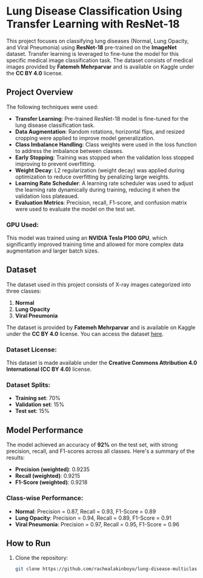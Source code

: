 # Lung Disease Classification Using Transfer Learning with ResNet-18

This project focuses on classifying lung diseases (Normal, Lung Opacity, and Viral Pneumonia) using **ResNet-18** pre-trained on the **ImageNet** dataset. Transfer learning is leveraged to fine-tune the model for this specific medical image classification task. The dataset consists of medical images provided by **Fatemeh Mehrparvar** and is available on Kaggle under the **CC BY 4.0** license.

## Project Overview

The following techniques were used:
- **Transfer Learning**: Pre-trained ResNet-18 model is fine-tuned for the lung disease classification task.
- **Data Augmentation**: Random rotations, horizontal flips, and resized cropping were applied to improve model generalization.
- **Class Imbalance Handling**: Class weights were used in the loss function to address the imbalance between classes.
- **Early Stopping**: Training was stopped when the validation loss stopped improving to prevent overfitting.
- **Weight Decay**: L2 regularization (weight decay) was applied during optimization to reduce overfitting by penalizing large weights.
- **Learning Rate Scheduler**: A learning rate scheduler was used to adjust the learning rate dynamically during training, reducing it when the validation loss plateaued.
- **Evaluation Metrics**: Precision, recall, F1-score, and confusion matrix were used to evaluate the model on the test set.
  
### GPU Used:
This model was trained using an **NVIDIA Tesla P100 GPU**, which significantly improved training time and allowed for more complex data augmentation and larger batch sizes.

## Dataset

The dataset used in this project consists of X-ray images categorized into three classes:
1. **Normal**
2. **Lung Opacity**
3. **Viral Pneumonia**

The dataset is provided by **Fatemeh Mehrparvar** and is available on Kaggle under the **CC BY 4.0** license. You can access the dataset [here](https://www.kaggle.com/datasets/fatemehmehrparvar/lung-disease).

### Dataset License:
This dataset is made available under the **Creative Commons Attribution 4.0 International (CC BY 4.0)** license.

### Dataset Splits:
- **Training set**: 70%
- **Validation set**: 15%
- **Test set**: 15%

## Model Performance

The model achieved an accuracy of **92%** on the test set, with strong precision, recall, and F1-scores across all classes. Here's a summary of the results:

- **Precision (weighted)**: 0.9235
- **Recall (weighted)**: 0.9215
- **F1-Score (weighted)**: 0.9218

### Class-wise Performance:
- **Normal**: Precision = 0.87, Recall = 0.93, F1-Score = 0.89
- **Lung Opacity**: Precision = 0.94, Recall = 0.89, F1-Score = 0.91
- **Viral Pneumonia**: Precision = 0.97, Recall = 0.95, F1-Score = 0.96

## How to Run

1. Clone the repository:
   ```bash
   git clone https://github.com/rachealakinboyo/lung-disease-multiclass-cnn-classifier.git
